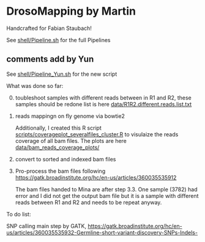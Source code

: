 # DrosoMapping by Martin

Handcrafted for Fabian Staubach!

See [shell/Pipeline.sh](shell/Pipeline.sh) for the full Pipelines


## comments add by Yun

See [shell/Pipeline_Yun.sh](shell/Pipeline_Yun.sh) for the new script


What was done so far:

0. toubleshoot samples with different reads between in R1 and R2, these samples should be redone
    list is here [data/R1R2.different.reads.list.txt](data/R1R2.different.reads.list.txt)

1. reads mappingn on fly genome via bowtie2

    Additionally, I created this R script [scripts/coverageplot_severalfiles_cluster.R](scripts/coverageplot_severalfiles_cluster.R) to visulaize the reads coverage of all bam files. The plots are here [data/bam_reads_coverage_plots/](data/bam_reads_coverage_plots/)

2. convert to sorted and indexed bam files

3. Pro-process the bam files following https://gatk.broadinstitute.org/hc/en-us/articles/360035535912

    The bam files handed to Mina are after step 3.3. One sample (3782) had error and I did not get the output bam file but it is a sample with different reads between R1 and R2 and needs to be repeat anyway.

To do list:

SNP calling main step by GATK, https://gatk.broadinstitute.org/hc/en-us/articles/360035535932-Germline-short-variant-discovery-SNPs-Indels-

